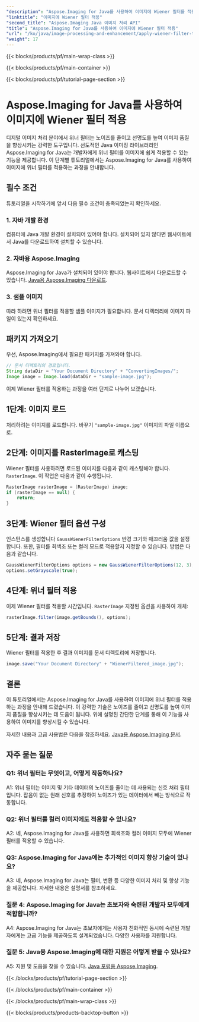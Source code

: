 ```yaml
---
"description": "Aspose.Imaging for Java를 사용하여 이미지에 Wiener 필터를 적용하는 방법을 알아보고, 손쉽게 이미지 품질을 향상시키고 노이즈를 줄여보세요."
"linktitle": "이미지에 Wiener 필터 적용"
"second_title": "Aspose.Imaging Java 이미지 처리 API"
"title": "Aspose.Imaging for Java를 사용하여 이미지에 Wiener 필터 적용"
"url": "/ko/java/image-processing-and-enhancement/apply-wiener-filter-to-images/"
"weight": 17
---
```


{{< blocks/products/pf/main-wrap-class >}}

{{< blocks/products/pf/main-container >}}

{{< blocks/products/pf/tutorial-page-section >}}

# Aspose.Imaging for Java를 사용하여 이미지에 Wiener 필터 적용


디지털 이미지 처리 분야에서 위너 필터는 노이즈를 줄이고 선명도를 높여 이미지 품질을 향상시키는 강력한 도구입니다. 선도적인 Java 이미징 라이브러리인 Aspose.Imaging for Java는 개발자에게 위너 필터를 이미지에 쉽게 적용할 수 있는 기능을 제공합니다. 이 단계별 튜토리얼에서는 Aspose.Imaging for Java를 사용하여 이미지에 위너 필터를 적용하는 과정을 안내합니다.

## 필수 조건

튜토리얼을 시작하기에 앞서 다음 필수 조건이 충족되었는지 확인하세요.

### 1. 자바 개발 환경

컴퓨터에 Java 개발 환경이 설치되어 있어야 합니다. 설치되어 있지 않다면 웹사이트에서 Java를 다운로드하여 설치할 수 있습니다.

### 2. 자바용 Aspose.Imaging

Aspose.Imaging for Java가 설치되어 있어야 합니다. 웹사이트에서 다운로드할 수 있습니다. [Java용 Aspose.Imaging 다운로드](https://releases.aspose.com/imaging/java/).

### 3. 샘플 이미지

따라 하려면 위너 필터를 적용할 샘플 이미지가 필요합니다. 문서 디렉터리에 이미지 파일이 있는지 확인하세요.

## 패키지 가져오기

우선, Aspose.Imaging에서 필요한 패키지를 가져와야 합니다.

```java
// 문서 디렉토리의 경로입니다.
String dataDir = "Your Document Directory" + "ConvertingImages/";
Image image = Image.load(dataDir + "sample-image.jpg");
```

이제 Wiener 필터를 적용하는 과정을 여러 단계로 나누어 보겠습니다.

## 1단계: 이미지 로드

처리하려는 이미지를 로드합니다. 바꾸기 `"sample-image.jpg"` 이미지의 파일 이름으로.

## 2단계: 이미지를 RasterImage로 캐스팅

Wiener 필터를 사용하려면 로드된 이미지를 다음과 같이 캐스팅해야 합니다. `RasterImage`. 이 작업은 다음과 같이 수행됩니다.

```java
RasterImage rasterImage = (RasterImage) image;
if (rasterImage == null) {
    return;
}
```

## 3단계: Wiener 필터 옵션 구성

인스턴스를 생성합니다 `GaussWienerFilterOptions` 반경 크기와 매끄러움 값을 설정합니다. 또한, 필터를 회색조 또는 컬러 모드로 적용할지 지정할 수 있습니다. 방법은 다음과 같습니다.

```java
GaussWienerFilterOptions options = new GaussWienerFilterOptions(12, 3);
options.setGrayscale(true);
```

## 4단계: 위너 필터 적용

이제 Wiener 필터를 적용할 시간입니다. `RasterImage` 지정된 옵션을 사용하여 개체:

```java
rasterImage.filter(image.getBounds(), options);
```

## 5단계: 결과 저장

Wiener 필터를 적용한 후 결과 이미지를 문서 디렉토리에 저장합니다.

```java
image.save("Your Document Directory" + "WienerFiltered_image.jpg");
```

## 결론

이 튜토리얼에서는 Aspose.Imaging for Java를 사용하여 이미지에 위너 필터를 적용하는 과정을 안내해 드렸습니다. 이 강력한 기술은 노이즈를 줄이고 선명도를 높여 이미지 품질을 향상시키는 데 도움이 됩니다. 위에 설명된 간단한 단계를 통해 이 기능을 사용하여 이미지를 향상시킬 수 있습니다.

자세한 내용과 고급 사용법은 다음을 참조하세요. [Java용 Aspose.Imaging 문서](https://reference.aspose.com/imaging/java/).

## 자주 묻는 질문

### Q1: 위너 필터는 무엇이고, 어떻게 작동하나요?

A1: 위너 필터는 이미지 및 기타 데이터의 노이즈를 줄이는 데 사용되는 신호 처리 필터입니다. 잡음이 없는 원래 신호를 추정하여 노이즈가 있는 데이터에서 빼는 방식으로 작동합니다.

### Q2: 위너 필터를 컬러 이미지에도 적용할 수 있나요?

A2: 네, Aspose.Imaging for Java를 사용하면 회색조와 컬러 이미지 모두에 Wiener 필터를 적용할 수 있습니다.

### Q3: Aspose.Imaging for Java에는 추가적인 이미지 향상 기술이 있나요?

A3: 네, Aspose.Imaging for Java는 필터, 변환 등 다양한 이미지 처리 및 향상 기능을 제공합니다. 자세한 내용은 설명서를 참조하세요.

### 질문 4: Aspose.Imaging for Java는 초보자와 숙련된 개발자 모두에게 적합합니까?

A4: Aspose.Imaging for Java는 초보자에게는 사용자 친화적인 동시에 숙련된 개발자에게는 고급 기능을 제공하도록 설계되었습니다. 다양한 사용자를 지원합니다.

### 질문 5: Java용 Aspose.Imaging에 대한 지원은 어떻게 받을 수 있나요?

A5: 지원 및 도움을 찾을 수 있습니다. [Java 포럼용 Aspose.Imaging](https://forum.aspose.com/).

{{< /blocks/products/pf/tutorial-page-section >}}

{{< /blocks/products/pf/main-container >}}

{{< /blocks/products/pf/main-wrap-class >}}

{{< blocks/products/products-backtop-button >}}